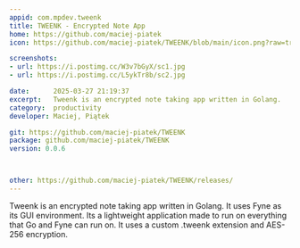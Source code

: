 ```yaml
---
appid: com.mpdev.tweenk
title: TWEENK - Encrypted Note App
home: https://github.com/maciej-piatek
icon: https://github.com/maciej-piatek/TWEENK/blob/main/icon.png?raw=true

screenshots:
- url: https://i.postimg.cc/W3v7bGyX/sc1.jpg
- url: https://i.postimg.cc/L5ykTr8b/sc2.jpg

date:      2025-03-27 21:19:37
excerpt:   Tweenk is an encrypted note taking app written in Golang.
category:  productivity
developer: Maciej, Piątek

git: https://github.com/maciej-piatek/TWEENK
package: github.com/maciej-piatek/TWEENK
version: 0.0.6



other: https://github.com/maciej-piatek/TWEENK/releases/
---
```


Tweenk is an encrypted note taking app written in Golang. It uses Fyne as its GUI environment. Its a lightweight application made to run on everything that Go and Fyne can run on. It uses a custom .tweenk extension and AES-256 encryption.
